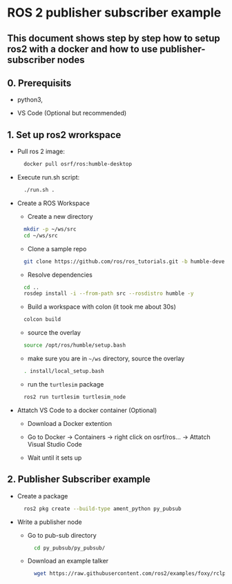 # ROS 2 publisher subscriber example

## This document shows step by step how to setup ros2 with a docker and how to use publisher-subscriber nodes

## 0. Prerequisits

* python3,

* VS Code (Optional but recommended)

## 1. Set up ros2 wrorkspace

* Pull ros 2 image:

  ```bash
    docker pull osrf/ros:humble-desktop
  ```

* Execute run.sh script:

  ```bash
    ./run.sh .
  ```

* Create a ROS Workspace

  * Create a new directory

  ```bash
    mkdir -p ~/ws/src
    cd ~/ws/src
  ```

  * Clone a sample repo
  
  ```bash
    git clone https://github.com/ros/ros_tutorials.git -b humble-devel
  ```

  * Resolve dependencies

  ```bash
    cd ..
    rosdep install -i --from-path src --rosdistro humble -y
  ```

  * Build a workspace with colon (it took me about 30s)
  
  ```bash
    colcon build
  ```

  * source the overlay
  
  ``` bash
    source /opt/ros/humble/setup.bash
  ```

  * make sure you are in `~/ws` directory, source the overlay

  ```bash
    . install/local_setup.bash
  ```

  * run the `turtlesim` package

  ```bash
    ros2 run turtlesim turtlesim_node
  ```

* Attatch VS Code to a docker container (Optional)

  * Download a Docker extention

  * Go to Docker -> Containers -> right click on osrf/ros... -> Attatch Visual Studio Code

  * Wait until it sets up

## 2. Publisher Subscriber example

* Create a package

  ```bash
    ros2 pkg create --build-type ament_python py_pubsub
  ```

* Write a publisher node

  * Go to pub-sub directory

    ```bash
      cd py_pubsub/py_pubsub/
    ```

  * Download an example talker
  
    ```bash
      wget https://raw.githubusercontent.com/ros2/examples/foxy/rclpy/topics/minimal_publisher/examples_rclpy_minimal_publisher/publisher_member_function.py
    ```

